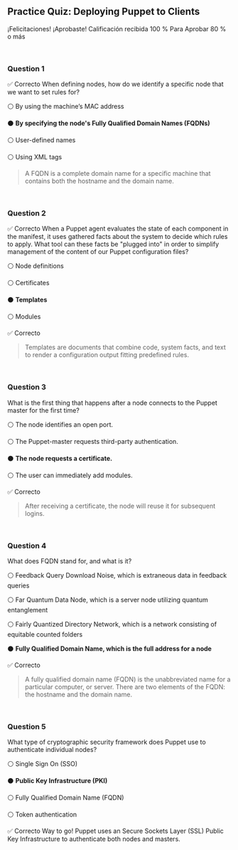 ## Practice Quiz: Deploying Puppet to Clients
¡Felicitaciones! ¡Aprobaste!
Calificación recibida 100 %
Para Aprobar 80 % o más

<br>

### Question 1
✅ Correcto
When defining nodes, how do we identify a specific node that we want to set rules for?

⚪ By using the machine’s MAC address

⚫ **By specifying the node's Fully Qualified Domain Names (FQDNs)**

⚪ User-defined names

⚪ Using XML tags


> A FQDN is a complete domain name for a specific machine that contains both the hostname and the domain name.

<br>

### Question 2
✅ Correcto
When a Puppet agent evaluates the state of each component in the manifest, it uses gathered facts about the system to decide which rules to apply. What tool can these facts be "plugged into" in order to simplify management of the content of our Puppet configuration files?

⚪ Node definitions

⚪ Certificates

⚫ **Templates**

⚪ Modules

✅ Correcto
> Templates are documents that combine code, system facts, and text to render a configuration output fitting predefined rules.

<br>

### Question 3

What is the first thing that happens after a node connects to the Puppet master for the first time?

⚪ The node identifies an open port.

⚪ The Puppet-master requests third-party authentication.

⚫ **The node requests a certificate.**

⚪ The user can immediately add modules.

✅ Correcto
> After receiving a certificate, the node will reuse it for subsequent logins.

<br>

### Question 4

What does FQDN stand for, and what is it?

⚪ Feedback Query Download Noise, which is extraneous data in feedback queries

⚪ Far Quantum Data Node, which is a server node utilizing quantum entanglement

⚪ Fairly Quantized Directory Network, which is a network consisting of equitable counted folders

⚫ **Fully Qualified Domain Name, which is the full address for a node**

✅ Correcto
> A fully qualified domain name (FQDN) is the unabbreviated name for a particular computer, or server. There are two elements of the FQDN: the hostname and the domain name.

<br>

### Question 5

What type of cryptographic security framework does Puppet use to authenticate individual nodes?

⚪ Single Sign On (SSO)

⚫ **Public Key Infrastructure (PKI)**

⚪ Fully Qualified Domain Name (FQDN)

⚪ Token authentication

✅ Correcto
Way to go! Puppet uses an Secure Sockets Layer (SSL) Public Key Infrastructure to authenticate both nodes and masters.
